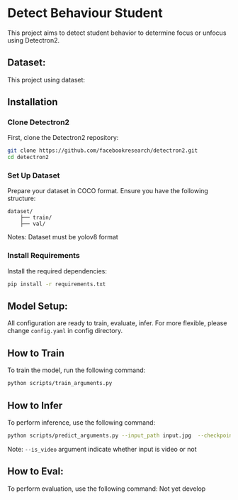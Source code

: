 # Detect Behaviour Student

This project aims to detect student behavior to determine focus or unfocus using Detectron2.

## Dataset:
This project using dataset: 

## Installation

### Clone Detectron2

First, clone the Detectron2 repository:

```bash
git clone https://github.com/facebookresearch/detectron2.git
cd detectron2
```

### Set Up Dataset

Prepare your dataset in COCO format. Ensure you have the following structure:

```
dataset/
    ├── train/
    ├── val/

```
Notes: Dataset must be yolov8 format

### Install Requirements

Install the required dependencies:

```bash
pip install -r requirements.txt
```

## Model Setup:
All configuration are ready to train, evaluate, infer. For more flexible, please change `config.yaml` in config directory.

## How to Train

To train the model, run the following command:

```bash
python scripts/train_arguments.py 
```

## How to Infer

To perform inference, use the following command:

```bash
python scripts/predict_arguments.py --input_path input.jpg  --checkpoint_path /path/to/weights.pth --is_video
```
Note: `--is_video` argument indicate whether input is video or not 

## How to Eval:
To perform evaluation, use the following command:
Not yet develop

